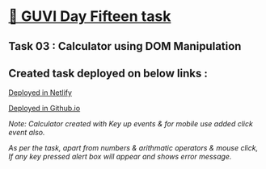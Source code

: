 # [🔗 GUVI Day Fifteen task](https://suriya-k7-day-15-task-03-calculator.netlify.app/)

## Task 03 : Calculator using DOM Manipulation

## Created task deployed on below links :

<a href="https://suriya-k7-day-15-task-03-calculator.netlify.app/" target="_blank">Deployed in Netlify</a>

<a href="https://suriya-k7.github.io/Guvi_Day_15_task_03_calculator/" target="_blank">Deployed in Github.io</a>

<i>Note: Calculator created with Key up events & for mobile use added click event also.</i>

<i>As per the task, apart from numbers & arithmatic operators & mouse click, If any key pressed alert box will appear and shows error message.</i>
